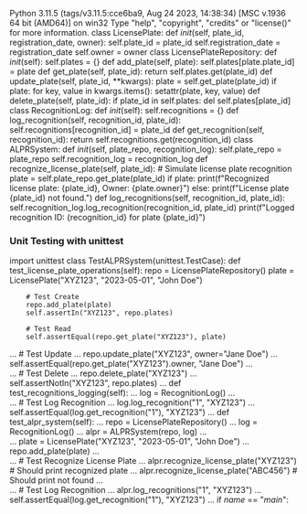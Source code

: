 Python 3.11.5 (tags/v3.11.5:cce6ba9, Aug 24 2023, 14:38:34) [MSC v.1936 64 bit (AMD64)] on win32
Type "help", "copyright", "credits" or "license()" for more information.
class LicensePlate:
    def _init_(self, plate_id, registration_date, owner):
        self.plate_id = plate_id
        self.registration_date = registration_date
        self.owner = owner
class LicensePlateRepository:
    def _init_(self):
        self.plates = {}
    def add_plate(self, plate):
        self.plates[plate.plate_id] = plate
    def get_plate(self, plate_id):
        return self.plates.get(plate_id)
    def update_plate(self, plate_id, **kwargs):
        plate = self.get_plate(plate_id)
        if plate:
            for key, value in kwargs.items():
                setattr(plate, key, value)
    def delete_plate(self, plate_id):
        if plate_id in self.plates:
            del self.plates[plate_id]
class RecognitionLog:
    def _init_(self):
        self.recognitions = {}
    def log_recognition(self, recognition_id, plate_id):
        self.recognitions[recognition_id] = plate_id
    def get_recognition(self, recognition_id):
        return self.recognitions.get(recognition_id)
class ALPRSystem:
    def _init_(self, plate_repo, recognition_log):
        self.plate_repo = plate_repo
        self.recognition_log = recognition_log
    def recognize_license_plate(self, plate_id):
        # Simulate license plate recognition
        plate = self.plate_repo.get_plate(plate_id)
        if plate:
            print(f"Recognized license plate: {plate_id}, Owner: {plate.owner}")
        else:
            print(f"License plate {plate_id} not found.")
    def log_recognitions(self, recognition_id, plate_id):
        self.recognition_log.log_recognition(recognition_id, plate_id)
        print(f"Logged recognition ID: {recognition_id} for plate {plate_id}")
### Unit Testing with unittest
import unittest
class TestALPRSystem(unittest.TestCase):
    def test_license_plate_operations(self):
        repo = LicensePlateRepository()
        plate = LicensePlate("XYZ123", "2023-05-01", "John Doe")
        
        # Test Create
        repo.add_plate(plate)
        self.assertIn("XYZ123", repo.plates)
        
        # Test Read
        self.assertEqual(repo.get_plate("XYZ123"), plate)
        
...         # Test Update
...         repo.update_plate("XYZ123", owner="Jane Doe")
...         self.assertEqual(repo.get_plate("XYZ123").owner, "Jane Doe")
...         
...         # Test Delete
...         repo.delete_plate("XYZ123")
...         self.assertNotIn("XYZ123", repo.plates)
...     def test_recognitions_logging(self):
...         log = RecognitionLog()
...         
...         # Test Log Recognition
...         log.log_recognition("1", "XYZ123")
...         self.assertEqual(log.get_recognition("1"), "XYZ123")
...     def test_alpr_system(self):
...         repo = LicensePlateRepository()
...         log = RecognitionLog()
...         alpr = ALPRSystem(repo, log)
...         
...         plate = LicensePlate("XYZ123", "2023-05-01", "John Doe")
...         repo.add_plate(plate)
...         
...         # Test Recognize License Plate
...         alpr.recognize_license_plate("XYZ123")  # Should print recognized plate
...         alpr.recognize_license_plate("ABC456")  # Should print not found
...         
...         # Test Log Recognition
...         alpr.log_recognitions("1", "XYZ123")
...         self.assertEqual(log.get_recognition("1"), "XYZ123")
... if _name_ == "_main_":
